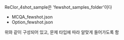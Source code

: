 ReClor_4shot_sample은 'fewshot_samples_folder'이다
- MCQA_fewshot.json
- Option_fewshot.json

위와 같이 구성되어 있고, 문제 타입에 따라 알맞게 들어가도록 함